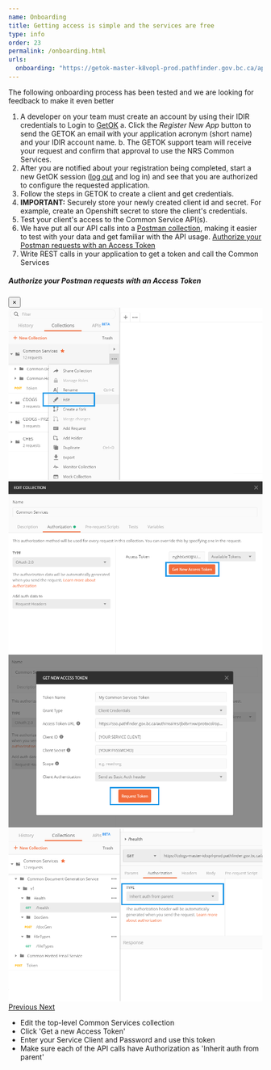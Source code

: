 ```yaml
---
name: Onboarding
title: Getting access is simple and the services are free
type: info
order: 23
permalink: /onboarding.html
urls:
  onboarding: "https://getok-master-k8vopl-prod.pathfinder.gov.bc.ca/api/auth/login"
---
```


The following onboarding process has been tested and we are looking for feedback to make it even better

1. A developer on your team must create an account by using their IDIR credentials to Login to [GetOK](#GETOK)
	a. Click the _Register New App_ button to send the GETOK an email with your application acronym (short name) and your IDIR account name.
	b. The GETOK support team will receive your request and confirm that approval to use the NRS Common Services.
1. After you are notified about your registration being completed, start a new GetOK session ([log out](#GETOK) and log in) and see that you are authorized to configure the requested application.
1. Follow the steps in GETOK to create a client and get credentials.
1. **IMPORTANT:** Securely store your newly created client id and secret.  For example, create an Openshift secret to store the client's credentials.
1. Test your client's access to the Common Service API(s).
1. We have put all our API calls into a [Postman collection](assets/files/common_services_postman_collection.json), making it easier to test with your data and get familiar with the API usage. <a href="" data-toggle="modal" data-target="#exampleModal">Authorize your Postman requests with an Access Token</a>
1. Write REST calls in your application to get a token and call the Common Services

<div class="modal fade" id="exampleModal" tabindex="-1" role="dialog" aria-labelledby="exampleModalLabel"
  aria-hidden="true">
  <div class="modal-dialog mw-100 w-50" role="document">
    <div class="modal-content">
      <div class="modal-header">
        <h5 class="modal-title" id="exampleModalLabel">Authorize your Postman requests with an Access Token</h5>
        <button type="button" class="close" data-dismiss="modal" aria-label="Close">
          <span aria-hidden="true">&times;</span>
        </button>
      </div>
      <div class="modal-body">
        <div id="carouselExampleIndicators" class="carousel slide" data-ride="carousel">
          <div class="carousel-inner">
            <div class="carousel-item active">
              <img class="d-block w-100" src="assets/images/postman_guide/step1.png"
                alt="Edit the Common Services collection">
            </div>
            <div class="carousel-item">
              <img class="d-block w-100" src="assets/images/postman_guide/step2.png"
                alt="Get a new Access Token">
            </div>
            <div class="carousel-item">
              <img class="d-block w-100" src="assets/images/postman_guide/step3.png"
                alt="Enter your Service Client and Password">
            </div>
            <div class="carousel-item">
              <img class="d-block w-100" src="assets/images/postman_guide/step4.png"
                alt="Inherit auth from parent">
            </div>
          </div>
          <a class="carousel-control-prev" href="#carouselExampleIndicators" role="button" data-slide="prev">
            <span class="carousel-control-prev-icon" aria-hidden="true"></span>
            <span class="sr-only">Previous</span>
          </a>
          <a class="carousel-control-next" href="#carouselExampleIndicators" role="button" data-slide="next">
            <span class="carousel-control-next-icon" aria-hidden="true"></span>
            <span class="sr-only">Next</span>
          </a>
        </div>
      </div>
			<div class="modal-footer">
				<ul>
					<li>Edit the top-level Common Services collection</li>
					<li>Click 'Get a new Access Token'</li>
					<li>Enter your Service Client and Password and use this token</li>
					<li>Make sure each of the API calls have Authorization as 'Inherit auth from parent'</li>
				</ul>
			</div>
    </div>
  </div>
</div>
